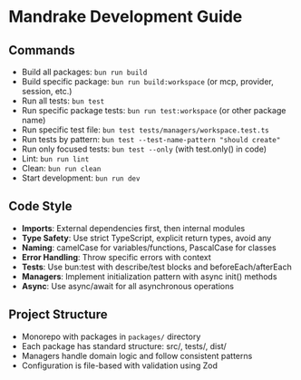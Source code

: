 # Mandrake Development Guide

## Commands
- Build all packages: `bun run build`
- Build specific package: `bun run build:workspace` (or mcp, provider, session, etc.)
- Run all tests: `bun test`
- Run specific package tests: `bun run test:workspace` (or other package name)
- Run specific test file: `bun test tests/managers/workspace.test.ts`
- Run tests by pattern: `bun test --test-name-pattern "should create"`
- Run only focused tests: `bun test --only` (with test.only() in code)
- Lint: `bun run lint`
- Clean: `bun run clean`
- Start development: `bun run dev`

## Code Style
- **Imports**: External dependencies first, then internal modules
- **Type Safety**: Use strict TypeScript, explicit return types, avoid any
- **Naming**: camelCase for variables/functions, PascalCase for classes
- **Error Handling**: Throw specific errors with context
- **Tests**: Use bun:test with describe/test blocks and beforeEach/afterEach
- **Managers**: Implement initialization pattern with async init() methods
- **Async**: Use async/await for all asynchronous operations

## Project Structure
- Monorepo with packages in `packages/` directory
- Each package has standard structure: src/, tests/, dist/
- Managers handle domain logic and follow consistent patterns
- Configuration is file-based with validation using Zod
